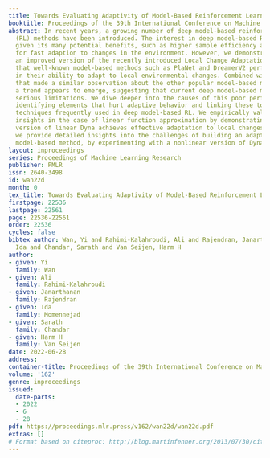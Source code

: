```yaml
---
title: Towards Evaluating Adaptivity of Model-Based Reinforcement Learning Methods
booktitle: Proceedings of the 39th International Conference on Machine Learning
abstract: In recent years, a growing number of deep model-based reinforcement learning
  (RL) methods have been introduced. The interest in deep model-based RL is not surprising,
  given its many potential benefits, such as higher sample efficiency and the potential
  for fast adaption to changes in the environment. However, we demonstrate, using
  an improved version of the recently introduced Local Change Adaptation (LoCA) setup,
  that well-known model-based methods such as PlaNet and DreamerV2 perform poorly
  in their ability to adapt to local environmental changes. Combined with prior work
  that made a similar observation about the other popular model-based method, MuZero,
  a trend appears to emerge, suggesting that current deep model-based methods have
  serious limitations. We dive deeper into the causes of this poor performance, by
  identifying elements that hurt adaptive behavior and linking these to underlying
  techniques frequently used in deep model-based RL. We empirically validate these
  insights in the case of linear function approximation by demonstrating that a modified
  version of linear Dyna achieves effective adaptation to local changes. Furthermore,
  we provide detailed insights into the challenges of building an adaptive nonlinear
  model-based method, by experimenting with a nonlinear version of Dyna.
layout: inproceedings
series: Proceedings of Machine Learning Research
publisher: PMLR
issn: 2640-3498
id: wan22d
month: 0
tex_title: Towards Evaluating Adaptivity of Model-Based Reinforcement Learning Methods
firstpage: 22536
lastpage: 22561
page: 22536-22561
order: 22536
cycles: false
bibtex_author: Wan, Yi and Rahimi-Kalahroudi, Ali and Rajendran, Janarthanan and Momennejad,
  Ida and Chandar, Sarath and Van Seijen, Harm H
author:
- given: Yi
  family: Wan
- given: Ali
  family: Rahimi-Kalahroudi
- given: Janarthanan
  family: Rajendran
- given: Ida
  family: Momennejad
- given: Sarath
  family: Chandar
- given: Harm H
  family: Van Seijen
date: 2022-06-28
address:
container-title: Proceedings of the 39th International Conference on Machine Learning
volume: '162'
genre: inproceedings
issued:
  date-parts:
  - 2022
  - 6
  - 28
pdf: https://proceedings.mlr.press/v162/wan22d/wan22d.pdf
extras: []
# Format based on citeproc: http://blog.martinfenner.org/2013/07/30/citeproc-yaml-for-bibliographies/
---
```


